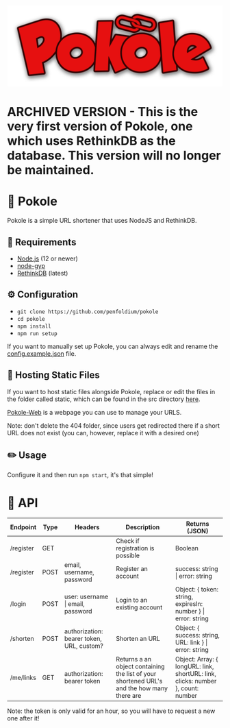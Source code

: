 ![Pokole](/assets/logo.png)

# ARCHIVED VERSION - This is the very first version of Pokole, one which uses RethinkDB as the database. This version will no longer be maintained.

# 🔗 Pokole
Pokole is a simple URL shortener that uses NodeJS and RethinkDB.

## 📝 Requirements
- [Node.js](https://nodejs.org/en/) (12 or newer)
- [node-gyp](https://github.com/nodejs/node-gyp)
- [RethinkDB](https://rethinkdb.com) (latest)

## ⚙️ Configuration
- `git clone https://github.com/penfoldium/pokole`
- `cd pokole`
- `npm install`
- `npm run setup`

If you want to manually set up Pokole, you can always edit and rename the [config.example.json](/src/data/config.example.json) file.

## 📂 Hosting Static Files
If you want to host static files alongside Pokole, replace or edit the files in the folder called static, which can be found in the src directory [here](/src/static).

[Pokole-Web](https://github.com/penfoldium/pokole-web) is a webpage you can use to manage your URLS.

Note: don't delete the 404 folder, since users get redirected there if a short URL does not exist (you can, however, replace it with a desired one)
<!-- to be used if pokole will be an NPM package -->
<!-- If you want to host static files alongside Pokole, create a folder called static in the main folder (where your JS file is) and put your files there. The default files can be found [here](/src/static). Also include a 404 folder with a index.html file (this is where users get redirected if a short URL does not exist)! -->
## ✏️ Usage
Configure it and then run `npm start`, it's that simple!

# 📃 API

| Endpoint | Type | Headers                                              |  Description                                                                                | Returns (JSON)                                                                   |
| -------- | ---- | ---------------------------------------------------- |  ------------------------------------------------------------------------------------------ | -------------------------------------------------------------------------------- |
| /register| GET  |                                                      |  Check if registration is possible                                                          | Boolean                                                                          |
| /register| POST | email, username, password                            |  Register an account                                                                        | success: string \| error: string                                                 |
| /login   | POST | user: username \| email, password                    |  Login to an existing account                                                               | Object: { token: string, expiresIn: number } \| error: string                    |
| /shorten | POST | authorization: bearer token, URL, custom?            |  Shorten an URL                                                                             | Object: { success: string, URL: link } \| error: string                          |
| /me/links| GET  | authorization: bearer token                          |  Returns a an object containing the list of your shortened URL's and the how many there are | Object: Array: { longURL: link, shortURL: link, clicks: number }, count: number  |

Note: the token is only valid for an hour, so you will have to request a new one after it!

